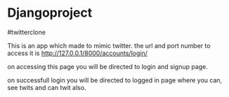 # Djangoproject
#twitterclone

This is an app which made to mimic twitter.
the url and port number to access it is http://127.0.0.1/8000/accounts/login/

on accessing this page you will be directed to login and signup page.

on successfull login you will be directed to logged in page where you can,
see twits and can twit also.




